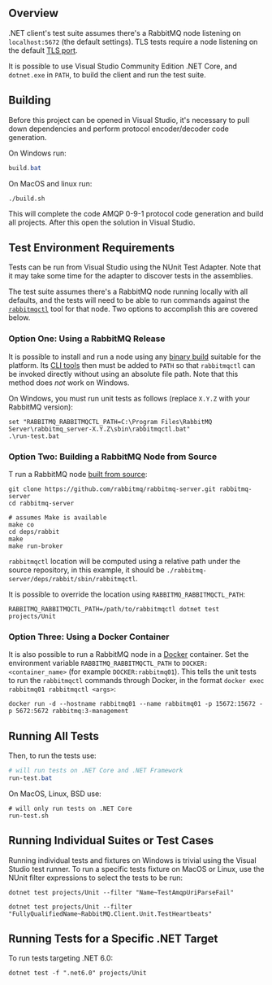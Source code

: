 ## Overview

.NET client's test suite assumes there's a RabbitMQ node listening on `localhost:5672`
(the default settings). TLS tests require a node listening on the default
[TLS port](https://rabbitmq.com/ssl.html).

It is possible to use Visual Studio Community Edition .NET Core, and
`dotnet.exe` in `PATH`, to build the client and run the test suite.


## Building

Before this project can be opened in Visual Studio, it's necessary to pull down dependencies
and perform protocol encoder/decoder code generation.

On Windows run:

``` powershell
build.bat
```

On MacOS and linux run:

``` shell
./build.sh
```

This will complete the code AMQP 0-9-1 protocol code generation and build all projects. After this open the solution in Visual Studio.


## Test Environment Requirements

Tests can be run from Visual Studio using the NUnit Test Adapter.  Note that it
may take some time for the adapter to discover tests in the assemblies.

The test suite assumes there's a RabbitMQ node running locally with all
defaults, and the tests will need to be able to run commands against the
[`rabbitmqctl`](https://www.rabbitmq.com/rabbitmqctl.8.html) tool for that node.
Two options to accomplish this are covered below.

### Option One: Using a RabbitMQ Release

It is possible to install and run a node using any [binary build](https://www.rabbitmq.com/download.html)
suitable for the platform. Its [CLI tools](https://rabbitmq.com/cli.html) then must be added to `PATH` so that `rabbitmqctl` can be
invoked directly without using an absolute file path. Note that this method does *not* work on Windows.

On Windows, you must run unit tests as follows (replace `X.Y.Z` with your RabbitMQ version):

```
set "RABBITMQ_RABBITMQCTL_PATH=C:\Program Files\RabbitMQ Server\rabbitmq_server-X.Y.Z\sbin\rabbitmqctl.bat"
.\run-test.bat
```

### Option Two: Building a RabbitMQ Node from Source

T run a RabbitMQ node [built from source](https://www.rabbitmq.com/build-server.html):

```
git clone https://github.com/rabbitmq/rabbitmq-server.git rabbitmq-server
cd rabbitmq-server

# assumes Make is available
make co
cd deps/rabbit
make
make run-broker
```

`rabbitmqctl` location will be computed using a relative path under the source repository,
in this example, it should be `./rabbitmq-server/deps/rabbit/sbin/rabbitmqctl`.

It is possible to override the location using `RABBITMQ_RABBITMQCTL_PATH`:

```
RABBITMQ_RABBITMQCTL_PATH=/path/to/rabbitmqctl dotnet test projects/Unit
```

### Option Three: Using a Docker Container

It is also possible to run a RabbitMQ node in a [Docker](https://www.docker.com/) container.  Set the environment variable `RABBITMQ_RABBITMQCTL_PATH` to `DOCKER:<container_name>` (for example `DOCKER:rabbitmq01`). This tells the unit tests to run the `rabbitmqctl` commands through Docker, in the format `docker exec rabbitmq01 rabbitmqctl <args>`:

``` shell
docker run -d --hostname rabbitmq01 --name rabbitmq01 -p 15672:15672 -p 5672:5672 rabbitmq:3-management
```

## Running All Tests

Then, to run the tests use:

``` powershell
# will run tests on .NET Core and .NET Framework
run-test.bat
```

On MacOS, Linux, BSD use:

``` shell
# will only run tests on .NET Core
run-test.sh
```

## Running Individual Suites or Test Cases

Running individual tests and fixtures on Windows is trivial using the Visual Studio test runner.
To run a specific tests fixture on MacOS or Linux, use the NUnit filter expressions to select the tests to be run:

``` shell
dotnet test projects/Unit --filter "Name~TestAmqpUriParseFail"

dotnet test projects/Unit --filter "FullyQualifiedName~RabbitMQ.Client.Unit.TestHeartbeats"
```

## Running Tests for a Specific .NET Target

To run tests targeting .NET 6.0:

``` shell
dotnet test -f ".net6.0" projects/Unit
```
